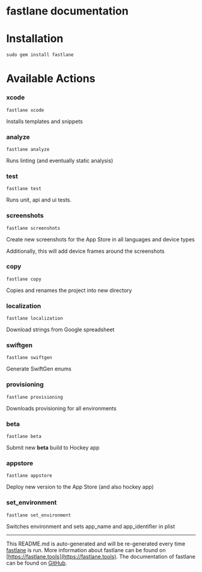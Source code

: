 fastlane documentation
================
# Installation
```
sudo gem install fastlane
```
# Available Actions
### xcode
```
fastlane xcode
```
Installs templates and snippets 
### analyze
```
fastlane analyze
```
Runs linting (and eventually static analysis)
### test
```
fastlane test
```
Runs unit, api and ui tests.
### screenshots
```
fastlane screenshots
```
Create new screenshots for the App Store in all languages and device types

Additionally, this will add device frames around the screenshots
### copy
```
fastlane copy
```
Copies and renames the project into new directory
### localization
```
fastlane localization
```
Download strings from Google spreadsheet
### swiftgen
```
fastlane swiftgen
```
Generate SwiftGen enums
### provisioning
```
fastlane provisioning
```
Downloads provisioning for all environments
### beta
```
fastlane beta
```
Submit new **beta** build to Hockey app
### appstore
```
fastlane appstore
```
Deploy new version to the App Store (and also hockey app)
### set_environment
```
fastlane set_environment
```
Switches environment and sets app_name and app_identifier in plist

----

This README.md is auto-generated and will be re-generated every time [fastlane](https://fastlane.tools) is run.
More information about fastlane can be found on [https://fastlane.tools](https://fastlane.tools).
The documentation of fastlane can be found on [GitHub](https://github.com/fastlane/fastlane/tree/master/fastlane).
